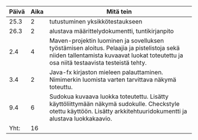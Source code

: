 Päivä | Aika | Mitä tein
------------ | ------------- | -------------
25.3 | 2 | tutustuminen yksikkötestaukseen
26.3 | 2 | alustava määrittelydokumentti, tuntikirjanpito
2.4  | 4 | Maven-projektin luominen ja sovelluksen työstämisen aloitus. Pelaajia ja pistelistoja sekä niiden tallentamista kuvaavat luokat toteutettu ja osa niitä testaavista testeistä tehty.
3.4  | 2 | Java-fx kirjaston mieleen palauttaminen. Nimimerkin luomista varten tarvittava näkymä toteuttu.
9.4  | 6 | Sudokua kuvaava luokka toteutettu. Lisätty käyttöliittymään näkymä sudokulle. Checkstyle otettu käyttöön. Lisätty arkkitehtuuridokumentti ja alustava luokkakaavio.
Yht:| 16
